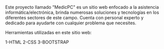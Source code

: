 Este proyecto llamado "MedicPC" es un sitio web enfocado a la asistencia informática/electrónica, brinda numerosas soluciones y tecnologías en los diferentes sectores de este campo. Cuenta con personal experto y dedicado para ayudarte con cualquier problema que necesites.


Herramientas utilizadas en este sitio web:

1-HTML
2-CSS
3-BOOTSTRAP